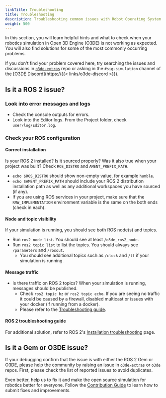 ```yaml
---
linkTitle: Troubleshooting
title: Troubleshooting
description: Troubleshooting common issues with Robot Operating System (ROS) and and the ROS 2 Gem in Open 3D Engine (O3DE).
weight: 500
---
```


In this section, you will learn helpful hints and what to check when your robotics simulation in Open 3D Engine (O3DE) is not working as expected.
You will also find solutions for some of the most commonly occurring problems.

If you don't find your problem covered here, try searching the issues and discussions in [`o3de-extras`](https://github.com/o3de/o3de-extras) repo or asking in the `#sig-simulation` channel of the [O3DE Discord](https://{{< links/o3de-discord >}}).

## Is it a ROS 2 issue?

### Look into error messages and logs

- Check the console outputs for errors.
- Look into the Editor logs. From the Project folder, check `user/log/Editor.log`.

### Check your ROS configuration

#### Correct installation
Is your ROS 2 installed? Is it sourced properly? Was it also true when your project was built? Check `ROS_DISTRO` and `AMENT_PREFIX_PATH`.
  - `echo $ROS_DISTRO` should show non-empty value, for example `humble`.
  - `echo $AMENT_PREFIX_PATH` should include your ROS 2 distribution installation path as well as any additional workspaces you have sourced (if any). 
  - If you are using ROS services in your project, make sure that the `RMW_IMPLEMENTATION` environment variable is the same on the both ends (check in each).

#### Node and topic visibility

If your simulation is running, you should see both ROS node(s) and topics.
  - Run `ros2 node list`. You should see at least `/o3de_ros2_node`.
  - Run `ros2 topic list` to list the topics. You should always see `/parameters` and `/rosout`.
    - You should see additional topics such as `/clock` and `/tf` if your simulation is running.

#### Message traffic

- Is there traffic on ROS 2 topics? When your simulation is running, messages should be published.
  - Check `ros2 topic hz` or `ros2 topic echo`. If you are seeing no traffic it could be caused by a firewall, disabled multicast or issues with your docker (if running from a docker).
  - Please refer to the [Troubleshooting guide](#ros2-2-troubleshooting-guide).
  
#### ROS 2 troubleshooting guide

For additional solution, refer to ROS 2's [Installation troubleshooting](https://docs.ros.org/en/rolling/How-To-Guides/Installation-Troubleshooting.html) page.

## Is it a Gem or O3DE issue?

If your debugging confirm that the issue is with either the ROS 2 Gem or O3DE, please help the community by raising an issue in [`o3de-extras`](https://github.com/o3de/o3de-extras/issues) or [`o3de`](https://github.com/o3de/o3de/issues) repos. First, please check the list of reported issues to avoid duplicates. 

Even better, help us to fix it and make the open source simulation for robotics better for everyone.
Follow the [Contribution Guide](/docs/contributing/) to learn how to submit fixes and improvements.